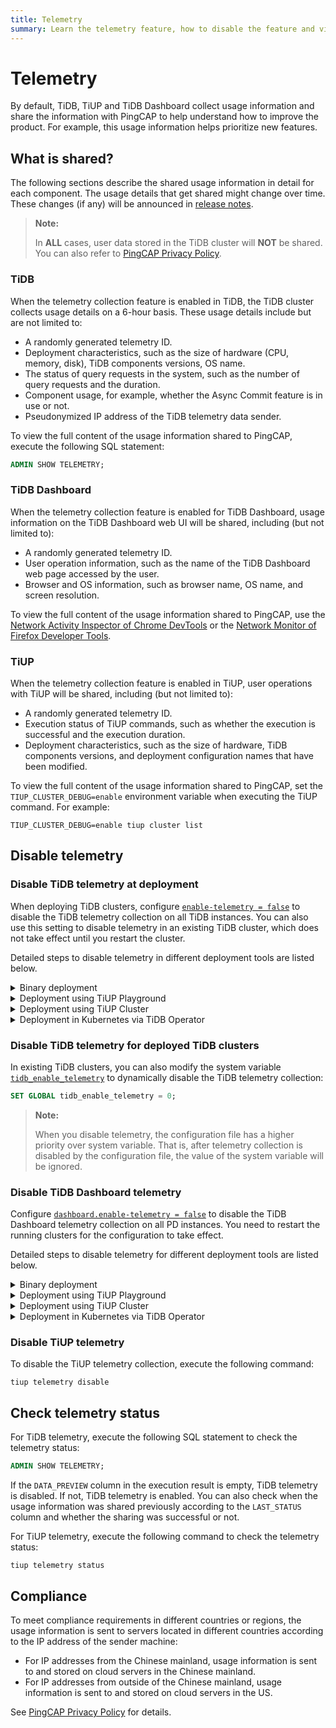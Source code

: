 ```yaml
---
title: Telemetry
summary: Learn the telemetry feature, how to disable the feature and view its status.
---
```


# Telemetry

By default, TiDB, TiUP and TiDB Dashboard collect usage information and share the information with PingCAP to help understand how to improve the product. For example, this usage information helps prioritize new features.

## What is shared?

The following sections describe the shared usage information in detail for each component. The usage details that get shared might change over time. These changes (if any) will be announced in [release notes](/releases/release-notes.md).

> **Note:**
>
> In **ALL** cases, user data stored in the TiDB cluster will **NOT** be shared. You can also refer to [PingCAP Privacy Policy](https://pingcap.com/privacy-policy).

### TiDB

When the telemetry collection feature is enabled in TiDB, the TiDB cluster collects usage details on a 6-hour basis. These usage details include but are not limited to:

- A randomly generated telemetry ID.
- Deployment characteristics, such as the size of hardware (CPU, memory, disk), TiDB components versions, OS name.
- The status of query requests in the system, such as the number of query requests and the duration.
- Component usage, for example, whether the Async Commit feature is in use or not.
- Pseudonymized IP address of the TiDB telemetry data sender.

To view the full content of the usage information shared to PingCAP, execute the following SQL statement:


```sql
ADMIN SHOW TELEMETRY;
```

### TiDB Dashboard

When the telemetry collection feature is enabled for TiDB Dashboard, usage information on the TiDB Dashboard web UI will be shared, including (but not limited to):

- A randomly generated telemetry ID.
- User operation information, such as the name of the TiDB Dashboard web page accessed by the user.
- Browser and OS information, such as browser name, OS name, and screen resolution.

To view the full content of the usage information shared to PingCAP, use the [Network Activity Inspector of Chrome DevTools](https://developers.google.com/web/tools/chrome-devtools/network) or the [Network Monitor of Firefox Developer Tools](https://developer.mozilla.org/en-US/docs/Tools/Network_Monitor).

### TiUP

When the telemetry collection feature is enabled in TiUP, user operations with TiUP will be shared, including (but not limited to):

- A randomly generated telemetry ID.
- Execution status of TiUP commands, such as whether the execution is successful and the execution duration.
- Deployment characteristics, such as the size of hardware, TiDB components versions, and deployment configuration names that have been modified.

To view the full content of the usage information shared to PingCAP, set the `TIUP_CLUSTER_DEBUG=enable` environment variable when executing the TiUP command. For example:


```shell
TIUP_CLUSTER_DEBUG=enable tiup cluster list
```

## Disable telemetry

### Disable TiDB telemetry at deployment

When deploying TiDB clusters, configure [`enable-telemetry = false`](/tidb-configuration-file.md#enable-telemetry-new-in-v402) to disable the TiDB telemetry collection on all TiDB instances. You can also use this setting to disable telemetry in an existing TiDB cluster, which does not take effect until you restart the cluster.

Detailed steps to disable telemetry in different deployment tools are listed below.

<details>
  <summary>Binary deployment</summary>

Create a configuration file `tidb_config.toml` with the following content:


```toml
enable-telemetry = false
```

Specify the `--config=tidb_config.toml` command-line parameter when starting TiDB for the configuration file above to take effect.

See [TiDB Configuration Options](/command-line-flags-for-tidb-configuration.md#--config) and [TiDB Configuration File](/tidb-configuration-file.md#enable-telemetry-new-in-v402) for details.

</details>

<details>
  <summary>Deployment using TiUP Playground</summary>

Create a configuration file `tidb_config.toml` with the following content:


```toml
enable-telemetry = false
```

When starting TiUP Playground, specify the `--db.config tidb_config.toml` command-line parameter for the configuration file above to take effect. For example:


```shell
tiup playground --db.config tidb_config.toml
```

See [Quickly Deploy a Local TiDB Cluster](/tiup/tiup-playground.md) for details.

</details>

<details>
  <summary>Deployment using TiUP Cluster</summary>

Modify the deployment topology file `topology.yaml` to add the following content:


```yaml
server_configs:
  tidb:
    enable-telemetry: false
```

</details>

<details>
  <summary>Deployment in Kubernetes via TiDB Operator</summary>

Configure `spec.tidb.config.enable-telemetry: false` in `tidb-cluster.yaml` or TidbCluster Custom Resource.

See [Deploy TiDB Operator in Kubernetes](https://docs.pingcap.com/tidb-in-kubernetes/stable/deploy-tidb-operator) for details.

> **Note:**
>
> This configuration item requires TiDB Operator v1.1.3 or later to take effect.

</details>

### Disable TiDB telemetry for deployed TiDB clusters

In existing TiDB clusters, you can also modify the system variable [`tidb_enable_telemetry`](/system-variables.md#tidb_enable_telemetry-new-in-v402) to dynamically disable the TiDB telemetry collection:


```sql
SET GLOBAL tidb_enable_telemetry = 0;
```

> **Note:**
>
> When you disable telemetry, the configuration file has a higher priority over system variable. That is, after telemetry collection is disabled by the configuration file, the value of the system variable will be ignored.

### Disable TiDB Dashboard telemetry

Configure [`dashboard.enable-telemetry = false`](/pd-configuration-file.md#enable-telemetry) to disable the TiDB Dashboard telemetry collection on all PD instances. You need to restart the running clusters for the configuration to take effect.

Detailed steps to disable telemetry for different deployment tools are listed below.

<details>
  <summary>Binary deployment</summary>

Create a configuration file `pd_config.toml` with the following content:


```toml
[dashboard]
enable-telemetry = false
```

Specify the `--config=pd_config.toml` command-line parameter when starting PD to take effect.

See [PD Configuration Flags](/command-line-flags-for-pd-configuration.md#--config) and [PD Configuration File](/pd-configuration-file.md#enable-telemetry) for details.

</details>

<details>
  <summary>Deployment using TiUP Playground</summary>

Create a configuration file `pd_config.toml` with the following content:


```toml
[dashboard]
enable-telemetry = false
```

When starting TiUP Playground, specify the `--pd.config pd_config.toml` command-line parameter to take effect, for example:


```shell
tiup playground --pd.config pd_config.toml
```

See [Quickly Deploy a Local TiDB Cluster](/tiup/tiup-playground.md) for details.

</details>

<details>
  <summary>Deployment using TiUP Cluster</summary>

Modify the deployment topology file `topology.yaml` to add the following content:


```yaml
server_configs:
  pd:
    dashboard.enable-telemetry: false
```

</details>

<details>
  <summary>Deployment in Kubernetes via TiDB Operator</summary>

Configure `spec.pd.config.dashboard.enable-telemetry: false` in `tidb-cluster.yaml` or TidbCluster Custom Resource.

See [Deploy TiDB Operator in Kubernetes](https://docs.pingcap.com/tidb-in-kubernetes/stable/deploy-tidb-operator) for details.

> **Note:**
>
> This configuration item requires TiDB Operator v1.1.3 or later to take effect.

</details>

### Disable TiUP telemetry

To disable the TiUP telemetry collection, execute the following command:


```shell
tiup telemetry disable
```

## Check telemetry status

For TiDB telemetry, execute the following SQL statement to check the telemetry status:


```sql
ADMIN SHOW TELEMETRY;
```

If the `DATA_PREVIEW` column in the execution result is empty, TiDB telemetry is disabled. If not, TiDB telemetry is enabled. You can also check when the usage information was shared previously according to the `LAST_STATUS` column and whether the sharing was successful or not.

For TiUP telemetry, execute the following command to check the telemetry status:


```shell
tiup telemetry status
```

## Compliance

To meet compliance requirements in different countries or regions, the usage information is sent to servers located in different countries according to the IP address of the sender machine:

- For IP addresses from the Chinese mainland, usage information is sent to and stored on cloud servers in the Chinese mainland.
- For IP addresses from outside of the Chinese mainland, usage information is sent to and stored on cloud servers in the US.

See [PingCAP Privacy Policy](https://en.pingcap.com/privacy-policy/) for details.
